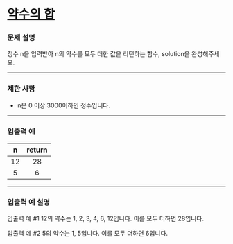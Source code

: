 # [약수의 합](https://programmers.co.kr/learn/courses/30/lessons/12928)

### 문제 설명

정수 n을 입력받아 n의 약수를 모두 더한 값을 리턴하는 함수, solution을 완성해주세요.

---

### 제한 사항

- n은 0 이상 3000이하인 정수입니다.

---

### 입출력 예

|   n   |   return   |
| :---: | :---: |
|   12   |  28  |
|   5   |  6  |

---

### 입출력 예 설명

입출력 예 #1
12의 약수는 1, 2, 3, 4, 6, 12입니다. 이를 모두 더하면 28입니다.

입출력 예 #2
5의 약수는 1, 5입니다. 이를 모두 더하면 6입니다.